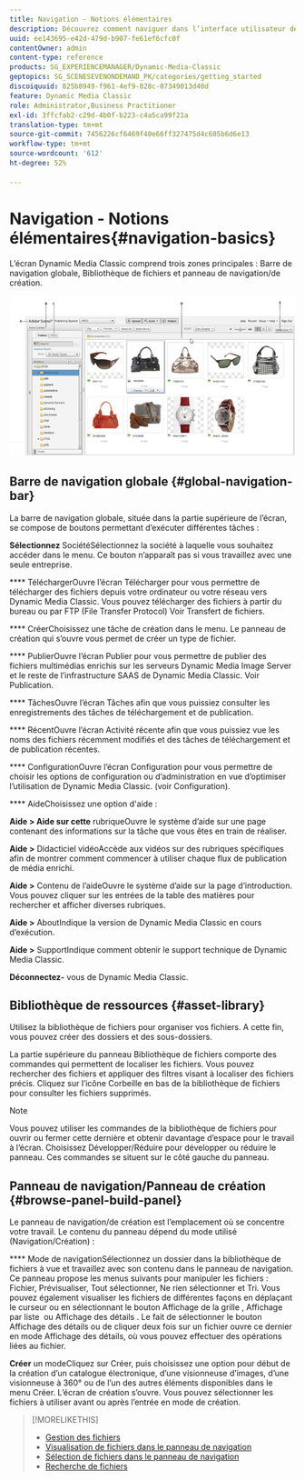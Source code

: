 ```yaml
---
title: Navigation - Notions élémentaires
description: Découvrez comment naviguer dans l’interface utilisateur de Dynamic Media Classic.
uuid: ee143695-e42d-479d-b907-fe61ef6cfc0f
contentOwner: admin
content-type: reference
products: SG_EXPERIENCEMANAGER/Dynamic-Media-Classic
geptopics: SG_SCENESEVENONDEMAND_PK/categories/getting_started
discoiquuid: 825b8949-f961-4ef9-828c-07349013d40d
feature: Dynamic Media Classic
role: Administrator,Business Practitioner
exl-id: 3ffcfab2-c29d-4b0f-b223-c4a5ca99f21a
translation-type: tm+mt
source-git-commit: 7456226cf6469f40e66ff327475d4c605b6d6e13
workflow-type: tm+mt
source-wordcount: '612'
ht-degree: 52%

---
```


# Navigation - Notions élémentaires{#navigation-basics}

L’écran Dynamic Media Classic comprend trois zones principales : Barre de navigation globale, Bibliothèque de fichiers et panneau de navigation/de création.

![Navigation - Notions élémentaires](/help/assets/gs_navigation_basics_popup_popup.png)

## Barre de navigation globale {#global-navigation-bar}

La barre de navigation globale, située dans la partie supérieure de l’écran, se compose de boutons permettant d’exécuter différentes tâches :

**Sélectionnez** SociétéSélectionnez la société à laquelle vous souhaitez accéder dans le menu. Ce bouton n’apparaît pas si vous travaillez avec une seule entreprise.

**** TéléchargerOuvre l’écran Télécharger pour vous permettre de télécharger des fichiers depuis votre ordinateur ou votre réseau vers Dynamic Media Classic. Vous pouvez télécharger des fichiers à partir du bureau ou par FTP (File Transfer Protocol) Voir Transfert de fichiers.

**** CréerChoisissez une tâche de création dans le menu. Le panneau de création qui s’ouvre vous permet de créer un type de fichier.

**** PublierOuvre l’écran Publier pour vous permettre de publier des fichiers multimédias enrichis sur les serveurs Dynamic Media Image Server et le reste de l’infrastructure SAAS de Dynamic Media Classic. Voir Publication.

**** TâchesOuvre l’écran Tâches afin que vous puissiez consulter les enregistrements des tâches de téléchargement et de publication.

**** RécentOuvre l’écran Activité récente afin que vous puissiez vue les noms des fichiers récemment modifiés et des tâches de téléchargement et de publication récentes.

**** ConfigurationOuvre l’écran Configuration pour vous permettre de choisir les options de configuration ou d’administration en vue d’optimiser l’utilisation de Dynamic Media Classic. (voir Configuration).

**** AideChoisissez une option d&#39;aide :

**Aide > Aide sur cette** rubriqueOuvre le système d’aide sur une page contenant des informations sur la tâche que vous êtes en train de réaliser.

**Aide >** Didacticiel vidéoAccède aux vidéos sur des rubriques spécifiques afin de montrer comment commencer à utiliser chaque flux de publication de média enrichi.

**Aide >** Contenu de l’aideOuvre le système d’aide sur la page d’introduction. Vous pouvez cliquer sur les entrées de la table des matières pour rechercher et afficher diverses rubriques.

**Aide >** AboutIndique la version de Dynamic Media Classic en cours d’exécution.

**Aide >** SupportIndique comment obtenir le support technique de Dynamic Media Classic.

**Déconnectez-** vous de Dynamic Media Classic.

## Bibliothèque de ressources {#asset-library}

Utilisez la bibliothèque de fichiers pour organiser vos fichiers. A cette fin, vous pouvez créer des dossiers et des sous-dossiers.

La partie supérieure du panneau Bibliothèque de fichiers comporte des commandes qui permettent de localiser les fichiers. Vous pouvez rechercher des fichiers et appliquer des filtres visant à localiser des fichiers précis. Cliquez sur l’icône Corbeille  en bas de la bibliothèque de fichiers pour consulter les fichiers supprimés.

>[!NOTE]
>
>Vous pouvez utiliser les commandes de la bibliothèque de fichiers pour ouvrir ou fermer cette dernière et obtenir davantage d’espace pour le travail à l’écran. Choisissez Développer/Réduire pour développer ou réduire le panneau. Ces commandes se situent sur le côté gauche du panneau.

## Panneau de navigation/Panneau de création {#browse-panel-build-panel}

Le panneau de navigation/de création est l’emplacement où se concentre votre travail. Le contenu du panneau dépend du mode utilisé (Navigation/Création) :

**** Mode de navigationSélectionnez un dossier dans la bibliothèque de fichiers à vue et travaillez avec son contenu dans le panneau de navigation. Ce panneau propose les menus suivants pour manipuler les fichiers : Fichier, Prévisualiser, Tout sélectionner, Ne rien sélectionner et Tri. Vous pouvez également visualiser les fichiers de différentes façons en déplaçant le curseur ou en sélectionnant le bouton Affichage de la grille , Affichage par liste  ou Affichage des détails . Le fait de sélectionner le bouton Affichage des détails ou de cliquer deux fois sur un fichier ouvre ce dernier en mode Affichage des détails, où vous pouvez effectuer des opérations liées au fichier.

**Créer** un modeCliquez sur Créer, puis choisissez une option pour début de la création d’un catalogue électronique, d’une visionneuse d’images, d’une visionneuse à 360° ou de l’un des autres éléments disponibles dans le menu Créer. L’écran de création s’ouvre. Vous pouvez sélectionner les fichiers à utiliser avant ou après l’entrée en mode de création.

>[!MORELIKETHIS]
>
>* [Gestion des fichiers](about-managing-assets.md)
>* [Visualisation de fichiers dans le panneau de navigation](viewing-assets-browse-panel.md#viewing_assets_in_the_browse_panel)
>* [Sélection de fichiers dans le panneau de navigation](selecting-assets-browse-panel.md#selecting_assets_in_the_browse_panel)
>* [Recherche de fichiers](searching-assets.md#searching_assets)


